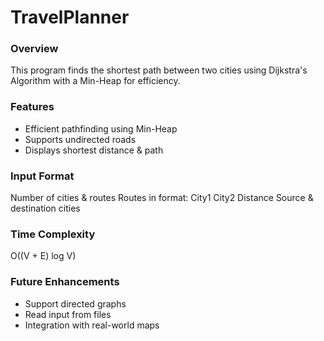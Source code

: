 # TravelPlanner

### Overview
This program finds the shortest path between two cities using Dijkstra's Algorithm with a Min-Heap for efficiency.

### Features
* Efficient pathfinding using Min-Heap
* Supports undirected roads
* Displays shortest distance & path

### Input Format
Number of cities & routes
Routes in format: City1 City2 Distance
Source & destination cities

### Time Complexity
O((V + E) log V)

### Future Enhancements
* Support directed graphs
* Read input from files
* Integration with real-world maps
